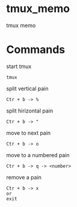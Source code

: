 # tmux_memo
tmux memo

# Commands

start tmux

```
tmux
```

split vertical pain

```
Ctr + b -> %
```

split hirizontal pain

```
Ctr + b -> "
```

move to next pain

```
Ctr + b -> o
```

move to a numbered pain

```
Ctr + b -> q -> <number>  
```

remove a pain

```
Ctr + b -> x
or
exit
```
